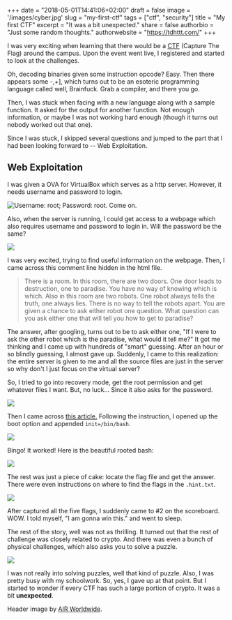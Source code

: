 +++
date = "2018-05-01T14:41:06+02:00"
draft = false
image = '/images/cyber.jpg'
slug = "my-first-ctf"
tags = ["ctf", "security"]
title = "My first CTF"
excerpt = "It was a bit unexpected."
share = false
authorbio = "Just some random thoughts."
authorwebsite = "https://tdhttt.com/"
+++

I was very exciting when learning that there would be a [CTF](http://cyberctf.ics.uci.edu/) (Capture The Flag) around the campus. Upon the event went live, I registered and started to look at the challenges.

Oh, decoding binaries given some instruction opcode? Easy. Then there appears some -,+], which turns out to be an esoteric programming language called well, Brainfuck. Grab a compiler, and there you go.

Then, I was stuck when facing with a new language along with a sample function. It asked for the output for another function. Not enough information, or maybe I was not working hard enough (though it turns out nobody worked out that one).

Since I was stuck, I skipped several questions and jumped to the part that I had been looking forward to -- Web Exploitation.

## Web Exploitation

I was given a OVA for VirtualBox which serves as a http server. However, it needs username and password to login.

![Username: root; Password: root. Come on.](/images/ctf1.PNG) 

Also, when the server is running, I could get access to a webpage which also requires username and password to login in. Will the password be the same?

![](/images/ctf2.PNG)

I was very excited, trying to find useful information on the webpage. Then, I came across this comment line hidden in the html file.

> There is a room. In this room, there are two doors. One door leads to destruction, one to paradise. You have no way of knowing which is which. Also in this room are two robots. One robot always tells the truth, one always lies. There is no way to tell the robots apart. You are given a chance to ask either robot one question. What question can you ask either one that will tell you how to get to paradise?

The answer, after googling, turns out to be to ask either one, "If I were to ask the other robot which is the paradise, what would it tell me?" It got me thinking and I came up with hundreds of "smart" guessing. After an hour or so blindly guessing, I almost gave up. Suddenly, I came to this realization: the entire server is given to me and all the source files are just in the server so why don't I just focus on the virtual server?

So, I tried to go into recovery mode, get the root permission and get whatever files I want. But, no luck... Since it also asks for the password.

![](/images/ctf4.PNG)

Then I came across [this article.](https://www.vultr.com/docs/boot-into-single-user-mode-reset-root-password) Following the instruction, I opened up the boot option and appended `init=/bin/bash`.

![](/images/ctf5.PNG) 

Bingo! It worked! Here is the beautiful rooted bash:

![](/images/ctf6.PNG) 

The rest was just a piece of cake: locate the flag file and get the answer. There were even instructions on where to find the flags in the `.hint.txt`.

![](/images/ctf7.PNG)

After captured all the five flags, I suddenly came to #2 on the scoreboard. WOW. I told myself, "I am gonna win this." and went to sleep.

The rest of the story, well was not as thrilling. It turned out that the rest of challenge was closely related to crypto. And there was even a bunch of physical challenges, which also asks you to solve a puzzle.

![](/images/ctf8.PNG)

I was not really into solving puzzles, well that kind of puzzle. Also, I was pretty busy with my schoolwork. So, yes, I gave up at that point. But I started to wonder if every CTF has such a large portion of crypto. It was a bit **unexpected**.

Header image by [AIR Worldwide](http://www.air-worldwide.com/Software-Solutions/Analytics-of-Risk-from-Cyber/).
